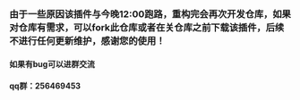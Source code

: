 ### 由于一些原因该插件与今晚12:00跑路，重构完会再次开发仓库，如果对仓库有需求，可以fork此仓库或者在关仓库之前下载该插件，后续不进行任何更新维护，感谢您的使用！ 

#### 如果有bug可以进群交流

#### qq群：256469453